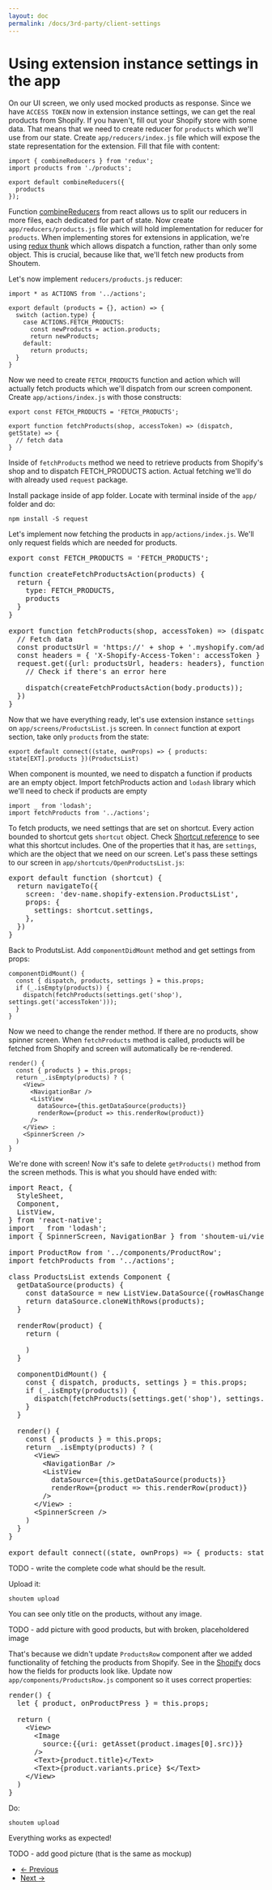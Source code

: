 ```yaml
---
layout: doc
permalink: /docs/3rd-party/client-settings
---
```


# Using extension instance settings in the app

On our UI screen, we only used mocked products as response. Since we have `ACCESS TOKEN` now in extension instance settings, we can get the real products from Shopify. If you haven't, fill out your Shopify store with some data. That means that we need to create reducer for `products` which we'll use from our state. Create `app/reducers/index.js` file which will expose the state representation for the extension. Fill that file with content:

```
import { combineReducers } from 'redux';
import products from './products';

export default combineReducers({
  products
});
```

Function [combineReducers](http://redux.js.org/docs/api/combineReducers.html) from react allows us to split our reducers in more files, each dedicated for part of state. Now create `app/reducers/products.js` file which will hold implementation for reducer for `products`. When implementing stores for extensions in application, we're using [redux thunk](TODO) which allows dispatch a function, rather than only some object. This is crucial, because like that, we'll fetch new products from Shoutem.

Let's now implement `reducers/products.js` reducer:

```
import * as ACTIONS from '../actions';

export default (products = {}, action) => {
  switch (action.type) {
    case ACTIONS.FETCH_PRODUCTS: 
      const newProducts = action.products;
      return newProducts;
    default:
      return products;
  }
}
```

Now we need to create `FETCH_PRODUCTS` function and action which will actually fetch products which we'll dispatch from our screen component. Create `app/actions/index.js` with those constructs:

```
export const FETCH_PRODUCTS = 'FETCH_PRODUCTS';

export function fetchProducts(shop, accessToken) => (dispatch, getState) => {
  // fetch data
}
```

Inside of `fetchProducts` method we need to retrieve products from Shopify's shop and to dispatch FETCH_PRODUCTS action. Actual fetching we'll do with already used `request` package.

Install package inside of app folder. Locate with terminal inside of the `app/` folder and do:

```
npm install -S request
```

Let's implement now fetching the products in `app/actions/index.js`. We'll only request fields which are needed for products.

<pre>
export const FETCH_PRODUCTS = 'FETCH_PRODUCTS';

function createFetchProductsAction(products) {
  return {
    type: FETCH_PRODUCTS,
    products
  }
}

export function fetchProducts(shop, accessToken) => (dispatch, getState) => {
  // Fetch data
<span class="newCode">  const productsUrl = 'https://' + shop + '.myshopify.com/admin/products.json?fields=title,images,variants';
  const headers = { 'X-Shopify-Access-Token': accessToken }
  request.get({url: productsUrl, headers: headers}, function(err, httpResponse, body) {
    // Check if there's an error here

    dispatch(createFetchProductsAction(body.products));
  })</span>  
}
</pre>

Now that we have everything ready, let's use extension instance `settings` on `app/screens/ProductsList.js` screen. In `connect` function at export section, take only `products` from the state:

```
export default connect((state, ownProps) => { products: state[EXT].products })(ProductsList)
```

When component is mounted, we need to dispatch a function if products are an empty object. Import fetchProducts action and `lodash` library which we'll need to check if products are empty

```
import _ from 'lodash';
import fetchProducts from '../actions';
```

To fetch products, we need settings that are set on shortcut. Every action bounded to shortcut gets `shortcut` object. Check [Shortcut reference](TODO) to see what this shortcut includes. One of the properties that it has, are `settings`, which are the object that we need on our screen. Let's pass these settings to our screen in `app/shortcuts/OpenProductsList.js`:

<pre>
<span class="newCode">export default function (shortcut) {</span>
  return navigateTo({
<span class="newCode">    screen: 'dev-name.shopify-extension.ProductsList',
    props: {
      settings: shortcut.settings,
    },</span>
  })
}
</pre>

Back to ProdutsList. Add `componentDidMount` method and get settings from props:

```
componentDidMount() {
  const { dispatch, products, settings } = this.props;
  if (_.isEmpty(products)) {
    dispatch(fetchProducts(settings.get('shop'), settings.get('accessToken')));
  }
}
```

Now we need to change the render method. If there are no products, show spinner screen. When `fetchProducts` method is called, products will be fetched from Shopify and screen will automatically be re-rendered.

```
render() {
  const { products } = this.props;
  return _.isEmpty(products) ? (
    <View>
      <NavigationBar />
      <ListView
        dataSource={this.getDataSource(products)}
        renderRow={product => this.renderRow(product)}
      />
    </View> :
    <SpinnerScreen />
  )
}
```

We're done with screen! Now it's safe to delete `getProducts()` method from the screen methods. This is what you should have ended with:

<pre>
import React, {
  StyleSheet,
  Component,
  ListView,
} from 'react-native';
import _ from 'lodash';
import { SpinnerScreen, NavigationBar } from 'shoutem-ui/views';

import ProductRow from '../components/ProductRow';
import fetchProducts from '../actions';

class ProductsList extends Component {
  getDataSource(products) {
    const dataSource = new ListView.DataSource({rowHasChanged: (r1, r2) => r1 !== r2});
    return dataSource.cloneWithRows(products);
  }

  renderRow(product) {
    return (
      <ProductRow product/>
    )
  }

<span class="newCode">  componentDidMount() {
    const { dispatch, products, settings } = this.props;
    if (_.isEmpty(products)) {
      dispatch(fetchProducts(settings.get('shop'), settings.get('accessToken')));
    }
  }</span>

  render() {
<span class="newCode">    const { products } = this.props;
    return _.isEmpty(products) ? (
      &lt;View>
        &lt;NavigationBar />
        &lt;ListView
          dataSource={this.getDataSource(products)}
          renderRow={product => this.renderRow(product)}
        />
      &lt;/View> :
      &lt;SpinnerScreen /></span>
    )
  }
}

<span class="newCode">export default connect((state, ownProps) => { products: state[EXT].products })(ProductsList)</span>
</pre>

TODO - write the complete code what should be the result.

Upload it:
```
shoutem upload
```

You can see only title on the products, without any image. 

TODO - add picture with good products, but with broken, placeholdered image

That's because we didn't update `ProductsRow` component after we added functionality of fetching the products from Shopify. See in the [Shopify](TODO) docs how the fields for products look like. Update now `app/components/ProductsRow.js` component so it uses correct properties:

<pre>
render() {
  let { product, onProductPress } = this.props;

  return (
    &lt;View>
      &lt;Image
        source:{{uri: getAsset(product.images[0].src)}}
      />
      &lt;Text>{product.title}&lt;/Text>
      &lt;Text>{product.variants.price} $&lt;/Text>
    &lt;/View>
  )
}
</pre>

Do:
```
shoutem upload
```

Everything works as expected!

TODO - add good picture (that is the same as mockup)

<nav>
  <ul class="pager">
    <li class="previous">
      <a href="http://shoutem.github.io/docs/3rd-party/shoutem-sdk"><span aria-hidden="true">&larr;</span> Previous</a>
    </li>
    <li class="next">
      <a href="http://shoutem.github.io/docs/3rd-party/summary">Next <span aria-hidden="true">&rarr;</span></a>
    </li>
  </ul>
</nav>
